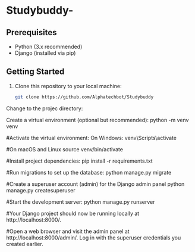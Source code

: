 # Studybuddy-

## Prerequisites
- Python (3.x recommended)
- Django (installed via pip)
## Getting Started

1. Clone this repository to your local machine:

   ```bash
   git clone https://github.com/Alphatechbot/Studybuddy
Change to the projec directory:

Create a virtual environment (optional but recommended):
python -m venv venv

#Activate the virtual environment:
On Windows:
venv\Scripts\activate

#On macOS and Linux
source venv/bin/activate

#Install project dependencies:
pip install -r requirements.txt

#Run migrations to set up the database:
python manage.py migrate

#Create a superuser account (admin) for the Django admin panel
python manage.py createsuperuser


#Start the development server:
python manage.py runserver

#Your Django project should now be running locally at http://localhost:8000/.

#Open a web browser and visit the admin panel at http://localhost:8000/admin/. Log in with the superuser credentials you created earlier.
